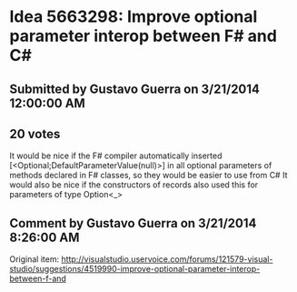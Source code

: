 # Idea 5663298: Improve optional parameter interop between F# and C#

## Submitted by Gustavo Guerra on 3/21/2014 12:00:00 AM

## 20 votes

It would be nice if the F# compiler automatically inserted [<Optional;DefaultParameterValue(null)>] in all optional parameters of methods declared in F# classes, so they would be easier to use from C#
It would also be nice if the constructors of records also used this for parameters of type Option<_>


## Comment by Gustavo Guerra on 3/21/2014 8:26:00 AM

Original item: http://visualstudio.uservoice.com/forums/121579-visual-studio/suggestions/4519990-improve-optional-parameter-interop-between-f-and
